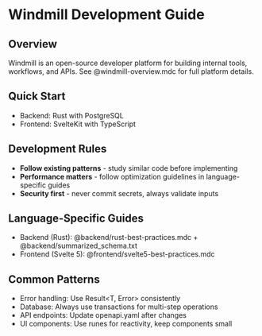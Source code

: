 # Windmill Development Guide

## Overview

Windmill is an open-source developer platform for building internal tools, workflows, and APIs. See @windmill-overview.mdc for full platform details.

## Quick Start

- Backend: Rust with PostgreSQL
- Frontend: SvelteKit with TypeScript

## Development Rules

- **Follow existing patterns** - study similar code before implementing
- **Performance matters** - follow optimization guidelines in language-specific guides
- **Security first** - never commit secrets, always validate inputs

## Language-Specific Guides

- Backend (Rust): @backend/rust-best-practices.mdc + @backend/summarized_schema.txt
- Frontend (Svelte 5): @frontend/svelte5-best-practices.mdc

## Common Patterns

- Error handling: Use Result<T, Error> consistently
- Database: Always use transactions for multi-step operations
- API endpoints: Update openapi.yaml after changes
- UI components: Use runes for reactivity, keep components small
